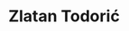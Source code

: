 ---
avatar: /images/people/zlatantodoric.jpg
avatar_small: /images/people/zlatantodoric_small.jpg
bio: Systems Engineer/Project Manager at Shells.com. Ex-BlueSystems, Debian Developer,
  Free software/hardware hacker, anarchist, FSM priest, ex-CTO Purism, architect of
  PureOS.
gplus: null
homepage: https://shells.com
instagram: null
linkedin: null
title: Zlatan Todorić
twitter: https://twitter.com/zlatandebian
type: guest
username: zlatantodoric
youtube: null
---
